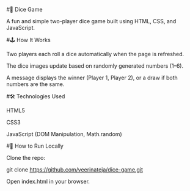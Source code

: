 #🎲 Dice Game

A fun and simple two-player dice game built using HTML, CSS, and JavaScript.

#🕹️ How It Works

Two players each roll a dice automatically when the page is refreshed.

The dice images update based on randomly generated numbers (1–6).

A message displays the winner (Player 1, Player 2), or a draw if both numbers are the same.





#🛠️ Technologies Used

HTML5

CSS3

JavaScript (DOM Manipulation, Math.random)

#🔧 How to Run Locally

Clone the repo:

git clone https://github.com/veerinateja/dice-game.git


Open index.html in your browser.
